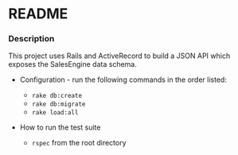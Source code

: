 # README

### Description
This project uses Rails and ActiveRecord to build a JSON API which exposes the SalesEngine data schema.

* Configuration - run the following commands in the order listed:
  * ```rake db:create```
  * ```rake db:migrate```
  * ```rake load:all```

* How to run the test suite
  * ```rspec``` from the root directory

